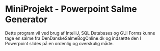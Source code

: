 # MiniProjekt - Powerpoint Salme Generator

Dette program vil ved brug af IntelliJ, SQL Databases og GUI Forms kunne tage en salme fra DenDanskeSalmeBogOnline.dk og indsætte den I Powerpoint slides på en ordenlig og overskulig måde. 
